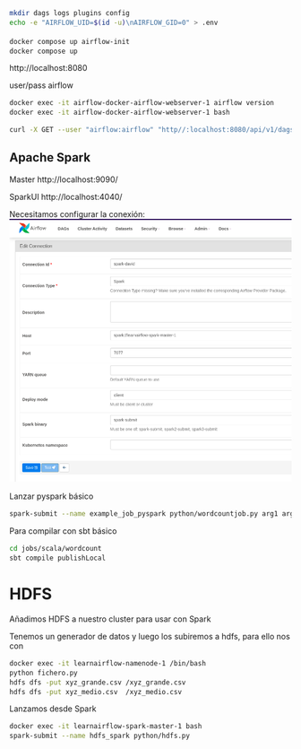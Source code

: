 
```sh
mkdir dags logs plugins config
echo -e "AIRFLOW_UID=$(id -u)\nAIRFLOW_GID=0" > .env

docker compose up airflow-init
docker compose up
```

http://localhost:8080

user/pass airflow

```sh
docker exec -it airflow-docker-airflow-webserver-1 airflow version
docker exec -it airflow-docker-airflow-webserver-1 bash
```

```sh
curl -X GET --user "airflow:airflow" "http//:localhost:8080/api/v1/dags"
```

## Apache Spark

Master http://localhost:9090/

SparkUI http://localhost:4040/

Necesitamos configurar la conexión:
![Conection](./img-doc/image000-conection-id.png)

Lanzar pyspark básico

```sh
spark-submit --name example_job_pyspark python/wordcountjob.py arg1 arg2
```

Para compilar con sbt básico
```sh
cd jobs/scala/wordcount
sbt compile publishLocal
```

# HDFS

Añadimos HDFS a nuestro cluster para usar con Spark

Tenemos un generador de datos y luego los subiremos a hdfs, para ello nos con

```sh
docker exec -it learnairflow-namenode-1 /bin/bash
python fichero.py
hdfs dfs -put xyz_grande.csv /xyz_grande.csv
hdfs dfs -put xyz_medio.csv  /xyz_medio.csv
```

Lanzamos desde Spark
```sh
docker exec -it learnairflow-spark-master-1 bash
spark-submit --name hdfs_spark python/hdfs.py
```
